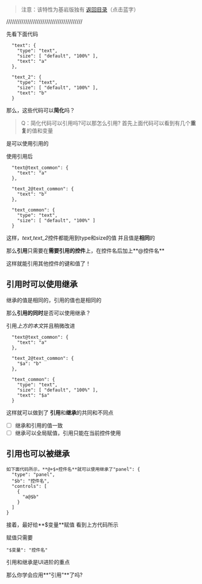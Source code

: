 >注意：该特性为基岩版独有
[返回目录](https://shimo.im/docs/m8AZVO7xNaCnxmAb/)（点击蓝字）

////////////////////////////////////////

先看下面代码

```plain
  "text": {
    "type": "text",
    "size": [ "default", "100%" ],
    "text": "a"
  },
  
  "text_2": {
    "type": "text",
    "size": [ "default", "100%" ],
    "text": "b"
  }
```
  那么，这些代码可以**简化**吗？
>Q：简化代码可以引用吗?可以那怎么引用?
首先上面代码可以看到有几个**重复**的值和变量

是可以使用引用的

使用引用后

```plain
  "text@text_common": {
    "text": "a"
  },
  
  "text_2@text_common": {
    "text": "b"
  },
  
  "text_common": {
    "type": "text",
    "size": [ "default", "100%" ]
  }
```
  这样，*text,text_2*控件都能用到type和size的值
并且值是**相同**的

那么**引用**只需要在**需要引用的控件**上，在控件名后加上**@控件名**

这样就能引用其他控件的键和值了！

## 引用时可以使用继承

继承的值是相同的，引用的值也是相同的

那么**引用的同时**是否可以使用继承？

引用*上方的本文*并且稍微改进

```plain
  "text@text_common": {
    "text": "a"
  },
  
  "text_2@text_common": {
    "$a": "b"
  },
  
  "text_common": {
    "type": "text",
    "size": [ "default", "100%" ],
    "text": "$a"
  }
```
  这样就可以做到了
**引用**和**继承**的共同和不同点

- [ ] 继承和引用的值一致
- [ ] 继承可以全局赋值，引用只能在当前控件使用
## 引用也可以被继承

```plain
如下面代码所示，**@+$+控件名**就可以使用继承了"panel": {
  "type": "panel",
  "$b": "控件名",
  "controls": [
    {
      "a@$b"
    }
  ]
}
```
接着，最好给**$变量**赋值
看到上方代码所示

赋值只需要

```plain
"$变量": "控件名"
```

引用和继承是UI进阶的重点

那么你学会应用**"引用"**了吗?

